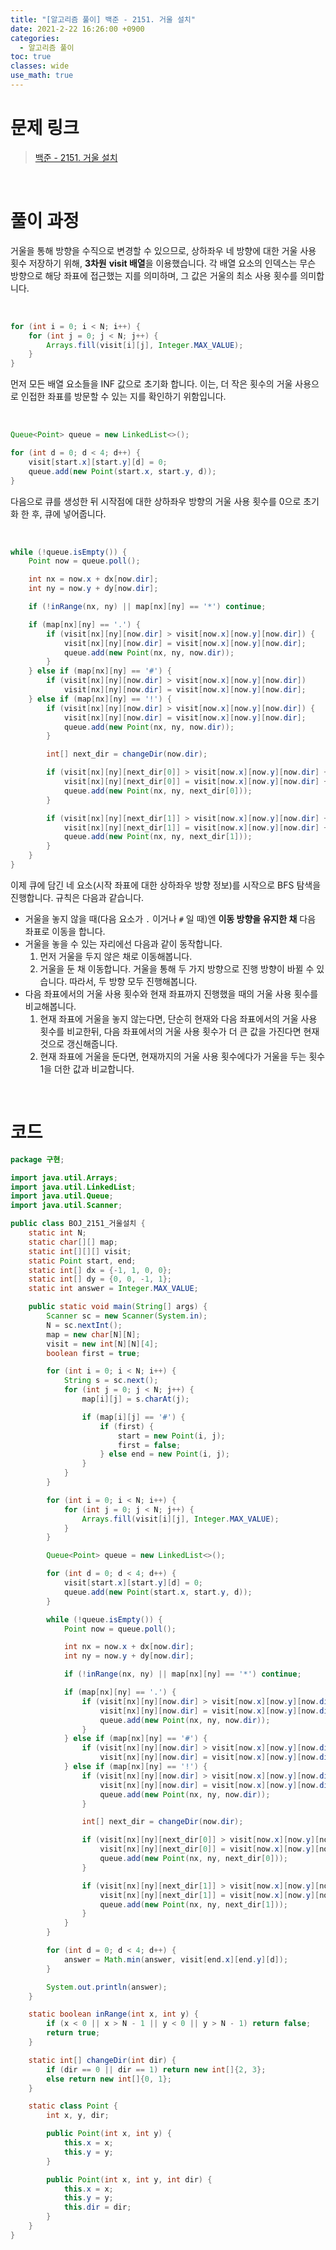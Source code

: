 ```yaml
---
title: "[알고리즘 풀이] 백준 - 2151. 거울 설치"
date: 2021-2-22 16:26:00 +0900
categories:
  - 알고리즘 풀이
toc: true
classes: wide
use_math: true
---
```


# 문제 링크

> [백준 - 2151. 거울 설치](https://www.acmicpc.net/problem/2151)

<br>

# 풀이 과정

거울을 통해 방향을 수직으로 변경할 수 있으므로, 상하좌우 네 방향에 대한 거울 사용 횟수 저장하기 위해, **3차원** **visit 배열**을 이용했습니다. 각 배열 요소의 인덱스는 무슨 방향으로 해당 좌표에 접근했는 지를 의미하며, 그 값은 거울의 최소 사용 횟수를 의미합니다.

<br>

```java
for (int i = 0; i < N; i++) {
    for (int j = 0; j < N; j++) {
        Arrays.fill(visit[i][j], Integer.MAX_VALUE);
    }
}
```

먼저 모든 배열 요소들을 INF 값으로 초기화 합니다. 이는, 더 작은 횟수의 거울 사용으로 인접한 좌표를 방문할 수 있는 지를 확인하기 위함입니다.

<br>

```java
Queue<Point> queue = new LinkedList<>();

for (int d = 0; d < 4; d++) {
    visit[start.x][start.y][d] = 0;
    queue.add(new Point(start.x, start.y, d));
}
```

다음으로 큐를 생성한 뒤 시작점에 대한 상하좌우 방향의 거울 사용 횟수를 0으로 초기화 한 후, 큐에 넣어줍니다.

<br>

```java
while (!queue.isEmpty()) {
    Point now = queue.poll();

    int nx = now.x + dx[now.dir];
    int ny = now.y + dy[now.dir];

    if (!inRange(nx, ny) || map[nx][ny] == '*') continue;

    if (map[nx][ny] == '.') {
        if (visit[nx][ny][now.dir] > visit[now.x][now.y][now.dir]) {
            visit[nx][ny][now.dir] = visit[now.x][now.y][now.dir];
            queue.add(new Point(nx, ny, now.dir));
        }
    } else if (map[nx][ny] == '#') {
        if (visit[nx][ny][now.dir] > visit[now.x][now.y][now.dir])
            visit[nx][ny][now.dir] = visit[now.x][now.y][now.dir];
    } else if (map[nx][ny] == '!') {
        if (visit[nx][ny][now.dir] > visit[now.x][now.y][now.dir]) {
            visit[nx][ny][now.dir] = visit[now.x][now.y][now.dir];
            queue.add(new Point(nx, ny, now.dir));
        }

        int[] next_dir = changeDir(now.dir);

        if (visit[nx][ny][next_dir[0]] > visit[now.x][now.y][now.dir] + 1) {
            visit[nx][ny][next_dir[0]] = visit[now.x][now.y][now.dir] + 1;
            queue.add(new Point(nx, ny, next_dir[0]));
        }

        if (visit[nx][ny][next_dir[1]] > visit[now.x][now.y][now.dir] + 1) {
            visit[nx][ny][next_dir[1]] = visit[now.x][now.y][now.dir] + 1;
            queue.add(new Point(nx, ny, next_dir[1]));
        }
    }
}
```

이제 큐에 담긴 네 요소(시작 좌표에 대한 상하좌우 방향 정보)를 시작으로 BFS 탐색을 진행합니다. 규칙은 다음과 같습니다.

- 거울을 놓지 않을 때(다음 요소가 `.` 이거나 `#` 일 때)엔 **이동 방향을 유지한 채** 다음 좌표로 이동을 합니다.
- 거울을 놓을 수 있는 자리에선 다음과 같이 동작합니다.
    1. 먼저 거울을 두지 않은 채로 이동해봅니다.
    2. 거울을 둔 채 이동합니다. 거울을 통해 두 가지 방향으로 진행 방향이 바뀔 수 있습니다. 따라서, 두 방향 모두 진행해봅니다.
- 다음 좌표에서의 거울 사용 횟수와 현재 좌표까지 진행했을 때의 거울 사용 횟수를 비교해봅니다.
    1. 현재 좌표에 거울을 놓지 않는다면, 단순히 현재와 다음 좌표에서의 거울 사용 횟수를 비교한뒤, 다음 좌표에서의 거울 사용 횟수가 더 큰 값을 가진다면 현재 것으로 갱신해줍니다.
    2. 현재 좌표에 거울을 둔다면, 현재까지의 거울 사용 횟수에다가 거울을 두는 횟수 1을 더한 값과 비교합니다.

<br>

# 코드

```java
package 구현;

import java.util.Arrays;
import java.util.LinkedList;
import java.util.Queue;
import java.util.Scanner;

public class BOJ_2151_거울설치 {
    static int N;
    static char[][] map;
    static int[][][] visit;
    static Point start, end;
    static int[] dx = {-1, 1, 0, 0};
    static int[] dy = {0, 0, -1, 1};
    static int answer = Integer.MAX_VALUE;

    public static void main(String[] args) {
        Scanner sc = new Scanner(System.in);
        N = sc.nextInt();
        map = new char[N][N];
        visit = new int[N][N][4];
        boolean first = true;

        for (int i = 0; i < N; i++) {
            String s = sc.next();
            for (int j = 0; j < N; j++) {
                map[i][j] = s.charAt(j);

                if (map[i][j] == '#') {
                    if (first) {
                        start = new Point(i, j);
                        first = false;
                    } else end = new Point(i, j);
                }
            }
        }

        for (int i = 0; i < N; i++) {
            for (int j = 0; j < N; j++) {
                Arrays.fill(visit[i][j], Integer.MAX_VALUE);
            }
        }

        Queue<Point> queue = new LinkedList<>();

        for (int d = 0; d < 4; d++) {
            visit[start.x][start.y][d] = 0;
            queue.add(new Point(start.x, start.y, d));
        }

        while (!queue.isEmpty()) {
            Point now = queue.poll();

            int nx = now.x + dx[now.dir];
            int ny = now.y + dy[now.dir];

            if (!inRange(nx, ny) || map[nx][ny] == '*') continue;

            if (map[nx][ny] == '.') {
                if (visit[nx][ny][now.dir] > visit[now.x][now.y][now.dir]) {
                    visit[nx][ny][now.dir] = visit[now.x][now.y][now.dir];
                    queue.add(new Point(nx, ny, now.dir));
                }
            } else if (map[nx][ny] == '#') {
                if (visit[nx][ny][now.dir] > visit[now.x][now.y][now.dir])
                    visit[nx][ny][now.dir] = visit[now.x][now.y][now.dir];
            } else if (map[nx][ny] == '!') {
                if (visit[nx][ny][now.dir] > visit[now.x][now.y][now.dir]) {
                    visit[nx][ny][now.dir] = visit[now.x][now.y][now.dir];
                    queue.add(new Point(nx, ny, now.dir));
                }

                int[] next_dir = changeDir(now.dir);

                if (visit[nx][ny][next_dir[0]] > visit[now.x][now.y][now.dir] + 1) {
                    visit[nx][ny][next_dir[0]] = visit[now.x][now.y][now.dir] + 1;
                    queue.add(new Point(nx, ny, next_dir[0]));
                }

                if (visit[nx][ny][next_dir[1]] > visit[now.x][now.y][now.dir] + 1) {
                    visit[nx][ny][next_dir[1]] = visit[now.x][now.y][now.dir] + 1;
                    queue.add(new Point(nx, ny, next_dir[1]));
                }
            }
        }

        for (int d = 0; d < 4; d++) {
            answer = Math.min(answer, visit[end.x][end.y][d]);
        }

        System.out.println(answer);
    }

    static boolean inRange(int x, int y) {
        if (x < 0 || x > N - 1 || y < 0 || y > N - 1) return false;
        return true;
    }

    static int[] changeDir(int dir) {
        if (dir == 0 || dir == 1) return new int[]{2, 3};
        else return new int[]{0, 1};
    }

    static class Point {
        int x, y, dir;

        public Point(int x, int y) {
            this.x = x;
            this.y = y;
        }

        public Point(int x, int y, int dir) {
            this.x = x;
            this.y = y;
            this.dir = dir;
        }
    }
}
```